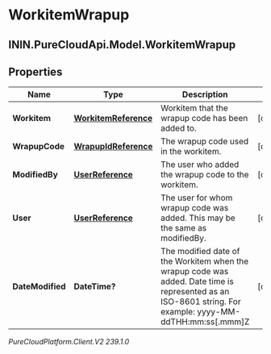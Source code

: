 # WorkitemWrapup

## ININ.PureCloudApi.Model.WorkitemWrapup

## Properties

|Name | Type | Description | Notes|
|------------ | ------------- | ------------- | -------------|
| **Workitem** | [**WorkitemReference**](WorkitemReference) | Workitem that the wrapup code has been added to. | [optional] |
| **WrapupCode** | [**WrapupIdReference**](WrapupIdReference) | The wrapup code used in the workitem. | [optional] |
| **ModifiedBy** | [**UserReference**](UserReference) | The user who added the wrapup code to the workitem. | [optional] |
| **User** | [**UserReference**](UserReference) | The user for whom wrapup code was added. This may be the same as modifiedBy. | [optional] |
| **DateModified** | **DateTime?** | The modified date of the Workitem when the wrapup code was added. Date time is represented as an ISO-8601 string. For example: yyyy-MM-ddTHH:mm:ss[.mmm]Z | [optional] |



_PureCloudPlatform.Client.V2 239.1.0_
